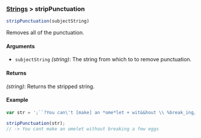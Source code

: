 ### [Strings](../) > stripPunctuation

```js
stripPunctuation(subjectString)
```

Removes all of the punctuation.

#### Arguments

- `subjectString` _(string)_: The string from which to to remove punctuation.

#### Returns

_(string)_: Returns the stripped string.

#### Example
```js
var str = ';``?You can\'t [make] an *ome*let + wit&&hout \\ %break_ing/% ~ a few eg-gs.!@#-"$"+:';

stripPunctuation(str);
// -> You cant make an omelet without breaking a few eggs
```
